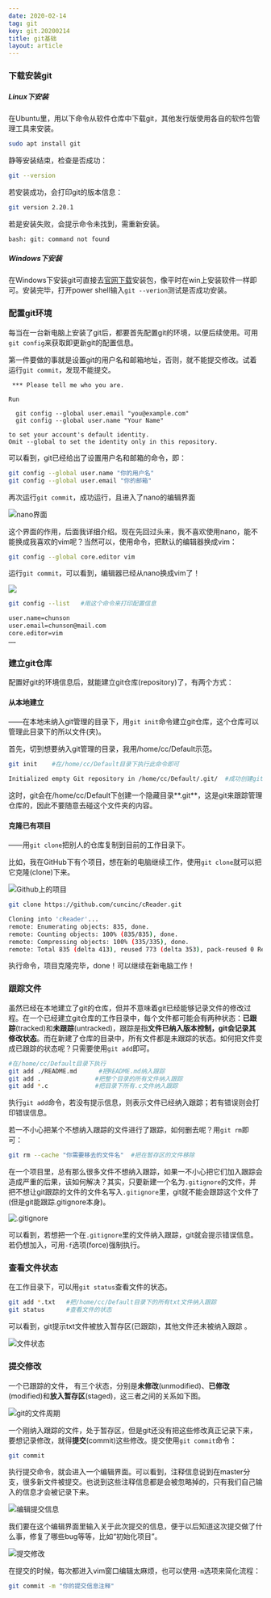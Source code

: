 ```yaml
---
date: 2020-02-14
tag: git
key: git.20200214
title: git基础
layout: article
---
```


### 下载安装git

##### Linux下安装

在Ubuntu里，用以下命令从软件仓库中下载git，其他发行版使用各自的软件包管理工具来安装。

```bash
sudo apt install git
```

静等安装结束，检查是否成功：

```bash
git --version
```

若安装成功，会打印git的版本信息：

```bash
git version 2.20.1
```

若是安装失败，会提示命令未找到，需重新安装。

```bash
bash: git: command not found
```

##### Windows下安装

在Windows下安装git可直接去[官网下载](https://git-scm.com/download/win)安装包，像平时在win上安装软件一样即可。安装完毕，打开power shell输入`git --verion`测试是否成功安装。

### 配置git环境

每当在一台新电脑上安装了git后，都要首先配置git的环境，以便后续使用。可用`git config`来获取即更新git的配置信息。

第一件要做的事就是设置git的用户名和邮箱地址，否则，就不能提交修改。试着运行`git commit`，发现不能提交。

```
 *** Please tell me who you are.

Run

  git config --global user.email "you@example.com"
  git config --global user.name "Your Name"

to set your account's default identity.
Omit --global to set the identity only in this repository.
```

可以看到，git已经给出了设置用户名和邮箱的命令，即：

```bash
git config --global user.name "你的用户名"
git config --global user.email "你的邮箱"
```

再次运行`git commit`，成功运行，且进入了nano的编辑界面

![nano界面](https://i.loli.net/2020/03/01/3uCvgSRhdZ9HErA.png)

这个界面的作用，后面我详细介绍。现在先回过头来，我不喜欢使用nano，能不能换成我喜欢的vim呢？当然可以，使用命令，把默认的编辑器换成vim：

```bash
git config --global core.editor vim
```

运行`git commit`，可以看到，编辑器已经从nano换成vim了！

![](https://i.loli.net/2020/03/01/PLjlNz9o1WGTnpV.png)

```bash
git config --list	#用这个命令来打印配置信息
```

```bash
user.name=chunson
user.email=chunson@mail.com
core.editor=vim
……
```

###  建立git仓库

配置好git的环境信息后，就能建立git仓库(repository)了，有两个方式：

#### 从本地建立

——在本地未纳入git管理的目录下，用`git init`命令建立git仓库，这个仓库可以管理此目录下的所以文件(夹)。

首先，切到想要纳入git管理的目录，我用/home/cc/Default示范。

```bash
git init	#在/home/cc/Default目录下执行此命令即可
```



```bash
Initialized empty Git repository in /home/cc/Default/.git/	#成功创建git仓库
```

这时，git会在/home/cc/Default下创建一个隐藏目录**.git**，这是git来跟踪管理仓库的，因此不要随意去碰这个文件夹的内容。

#### 克隆已有项目

——用`git clone`把别人的仓库复制到目前的工作目录下。

比如，我在GitHub下有个项目，想在新的电脑继续工作，使用`git clone`就可以把它克隆(clone)下来。

![Github上的项目](https://i.loli.net/2020/03/01/Z3xdFLz4DnHypTR.png)

```bash
git clone https://github.com/cuncinc/cReader.git
```

```bash
Cloning into 'cReader'...
remote: Enumerating objects: 835, done.
remote: Counting objects: 100% (835/835), done.
remote: Compressing objects: 100% (335/335), done.
remote: Total 835 (delta 413), reused 773 (delta 353), pack-reused 0 Receiving objects: 100% (835/835), 310.75 KiB | 14.00 KiB/s, done.   Resolving deltas: 100% (413/413), done.
```

执行命令，项目克隆完毕，done！可以继续在新电脑工作！

### 跟踪文件

虽然已经在本地建立了git的仓库，但并不意味着git已经能够记录文件的修改过程。在一个已经建立git仓库的工作目录中，每个文件都可能会有两种状态：**已跟踪**(tracked)和**未跟踪**(untracked)，跟踪是指**文件已纳入版本控制，git会记录其修改状态**。而在新建了仓库的目录中，所有文件都是未跟踪的状态。如何把文件变成已跟踪的状态呢？只需要使用`git add`即可。

```bash
#在/home/cc/Default目录下执行
git add ./README.md		 #把README.md纳入跟踪
git add .				#把整个目录的所有文件纳入跟踪
git add *.c				#把目录下所有.c文件纳入跟踪
```

执行`git add`命令，若没有提示信息，则表示文件已经纳入跟踪；若有错误则会打印错误信息。

若一不小心把某个不想纳入跟踪的文件进行了跟踪，如何删去呢？用`git rm`即可：

```bash
git rm --cache "你需要移去的文件名"	#把在暂存区的文件移除
```

在一个项目里，总有那么很多文件不想纳入跟踪，如果一不小心把它们加入跟踪会造成严重的后果，该如何解决？其实，只要新建一个名为`.gitignore`的文件，并把不想让git跟踪的文件的文件名写入`.gitignore`里，git就不能会跟踪这个文件了(但是git能跟踪.gitignore本身)。

![.gitignore](https://i.loli.net/2020/03/02/1lEIS6rZJukg7OX.png)

可以看到，若想把一个在`.gitignore`里的文件纳入跟踪，git就会提示错误信息。若仍想加入，可用`-f`选项(force)强制执行。

### 查看文件状态

在工作目录下，可以用`git status`查看文件的状态。

```bash
git add *.txt	#把/home/cc/Default目录下的所有txt文件纳入跟踪
git status		#查看文件的状态
```

可以看到，git提示txt文件被放入暂存区(已跟踪)，其他文件还未被纳入跟踪 。

![文件状态](https://i.loli.net/2020/03/02/TDxytGaAjJrC1mo.png)

### 提交修改

一个已跟踪的文件， 有三个状态，分别是**未修改**(unmodified)、**已修改**(modified)和**放入暂存区**(staged)，这三者之间的关系如下图。

![git的文件周期](https://i.loli.net/2020/03/02/SiuEDQWp8HoVdNm.png)

一个刚纳入跟踪的文件，处于暂存区，但是git还没有把这些修改真正记录下来，要想记录修改，就得**提交**(commit)这些修改。提交使用`git commit`命令：

```bash
git commit
```

执行提交命令，就会进入一个编辑界面。可以看到，注释信息说到在master分支，很多新文件被提交。也说到这些注释信息都是会被忽略掉的，只有我们自己输入的信息才会被记录下来。

![编辑提交信息](https://i.loli.net/2020/03/02/icGFBhKktLzNMnf.png)

我们要在这个编辑界面里输入关于此次提交的信息，便于以后知道这次提交做了什么事，修复了哪些bug等等，比如“初始化项目”。

![提交修改](https://i.loli.net/2020/03/02/hSal62FQJUkTROd.png)

在提交的时候，每次都进入vim窗口编辑太麻烦，也可以使用`-m`选项来简化流程：

```bash
git commit -m "你的提交信息注释"
```



